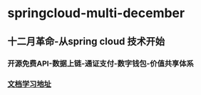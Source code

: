 # springcloud-multi-december
## 十二月革命-从spring cloud 技术开始
### 开源免费API-数据上链-通证支付-数字钱包-价值共享体系
### [文档学习地址](https://javawww.github.io/springcloud-multi-december)

